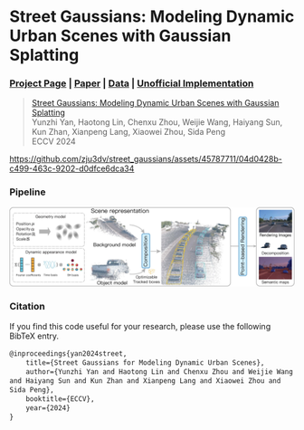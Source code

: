# Street Gaussians: Modeling Dynamic Urban Scenes with Gaussian Splatting

### [Project Page](https://zju3dv.github.io/street_gaussians) | [Paper](https://arxiv.org/pdf/2401.01339.pdf) | [Data](https://drive.google.com/file/d/1IJSFVGxwLLKLP8uidfUTGzb8n7nNDuIi/view?usp=drive_link) | [Unofficial Implementation](https://github.com/LightwheelAI/street-gaussians-ns)

> [Street Gaussians: Modeling Dynamic Urban Scenes with Gaussian Splatting](https://arxiv.org/abs/2401.01339)  
> Yunzhi Yan, Haotong Lin, Chenxu Zhou, Weijie Wang, Haiyang Sun, Kun Zhan, Xianpeng Lang, Xiaowei Zhou, Sida Peng  
> ECCV 2024

https://github.com/zju3dv/street_gaussians/assets/45787711/04d0428b-c499-463c-9202-d0dfce6dca34

### Pipeline
![pipeline](images/pipeline.jpg)

### Citation

If you find this code useful for your research, please use the following BibTeX entry.

```
@inproceedings{yan2024street,
    title={Street Gaussians for Modeling Dynamic Urban Scenes}, 
    author={Yunzhi Yan and Haotong Lin and Chenxu Zhou and Weijie Wang and Haiyang Sun and Kun Zhan and Xianpeng Lang and Xiaowei Zhou and Sida Peng},
    booktitle={ECCV},
    year={2024}
}
```
